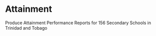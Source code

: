 # Attainment
Produce Attainment Performance Reports for 156 Secondary Schools in Trinidad and Tobago
